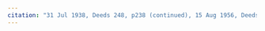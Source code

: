 ```yaml
---
citation: "31 Jul 1938, Deeds 248, p238 (continued), 15 Aug 1956, Deeds 393, p16, scanned from owner’s original copy." 
---
```

